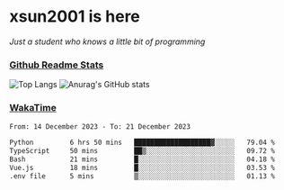 # xsun2001 is here

*Just a student who knows a little bit of programming*

### [Github Readme Stats](https://github.com/anuraghazra/github-readme-stats)

![Top Langs](https://github-readme-stats.vercel.app/api/top-langs/?username=xsun2001&layout=compact&theme=radical) ![Anurag's GitHub stats](https://github-readme-stats.vercel.app/api?username=xsun2001&show_icons=true&theme=radical)

### [WakaTime](https://wakatime.com)

<!--START_SECTION:waka-->

```txt
From: 14 December 2023 - To: 21 December 2023

Python         6 hrs 50 mins   ███████████████████▓░░░░░   79.04 %
TypeScript     50 mins         ██▒░░░░░░░░░░░░░░░░░░░░░░   09.72 %
Bash           21 mins         █░░░░░░░░░░░░░░░░░░░░░░░░   04.18 %
Vue.js         18 mins         █░░░░░░░░░░░░░░░░░░░░░░░░   03.53 %
.env file      5 mins          ▒░░░░░░░░░░░░░░░░░░░░░░░░   01.13 %
```

<!--END_SECTION:waka-->
